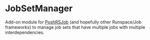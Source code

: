 # JobSetManager

Add-on module for [PoshRSJob](https://github.com/proxb/PoshRSJob) (and hopefully other Runspace/Job frameworks) to manage job sets that have multiple jobs with multiple interdependencies.
